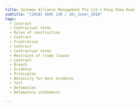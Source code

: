 ```yaml
---
title: Solomon Alliance Management Pte Ltd v Pang Chee Kuan 
subtitle: "[2018] SGHC 139 / 18\_June\_2018"
tags:
  - Contract
  - Contractual terms
  - Rules of construction
  - Contract
  - Frustration
  - Contract
  - Contractual terms
  - Restraint of trade clause
  - Contract
  - Breach
  - Evidence
  - Principles
  - Necessity for best evidence
  - Tort
  - Defamation
  - Defamatory statements

---
```


